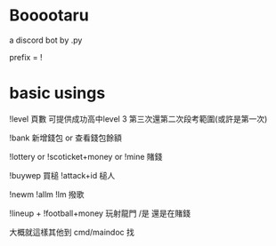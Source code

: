 # Booootaru
a discord bot by .py

prefix = !


# basic usings

!level 頁數 可提供成功高中level 3 第三次還第二次段考範圍(或許是第一次)

!bank 新增錢包 or 查看錢包餘額

!lottery or !scoticket+money or !mine  賭錢

!buywep 買槌 !attack+id 槌人

!newm !allm !lm 撥歌

!lineup + !football+money 玩射龍門 /是 還是在賭錢

大概就這樣其他到 cmd/maindoc 找
